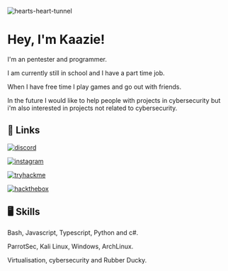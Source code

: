 ![hearts-heart-tunnel](https://github.com/kaaziee/kaaziee/assets/153534203/a215e4c3-1367-48f5-8d6c-940ec7dba507)


# Hey, I'm Kaazie! 

I'm an pentester and programmer. 

I am currently still in school and I have a part time job. 

When I have free time I play games and go out with friends. 

In the future I would like to help people with projects in cybersecurity but i'm also interested in projects not related to cybersecurity.


## 🔗 Links
[![discord](https://img.shields.io/badge/discord-000000?style=for-the-badge&logo=discord&logoColor=white)](https://www.discordapp.com/users/1133023649436270733)

[![instagram](https://img.shields.io/badge/instagram-833AB4?style=for-the-badge&logo=instagram&logoColor=white)](https://www.instagram.com/kaaszie/)

[![tryhackme](https://img.shields.io/badge/tryhackme-FF0000?style=for-the-badge&logo=tryhackme&logoColor=white)](https://tryhackme.com/p/kaazie)

[![hackthebox](https://img.shields.io/badge/hackthebox-008000?style=for-the-badge&logo=hackthebox&logoColor=white)](https://app.hackthebox.com/profile/1321002)

## 🖥️ Skills
Bash, Javascript, Typescript, Python and c#.

ParrotSec, Kali Linux, Windows, ArchLinux.

Virtualisation, cybersecurity and Rubber Ducky.

